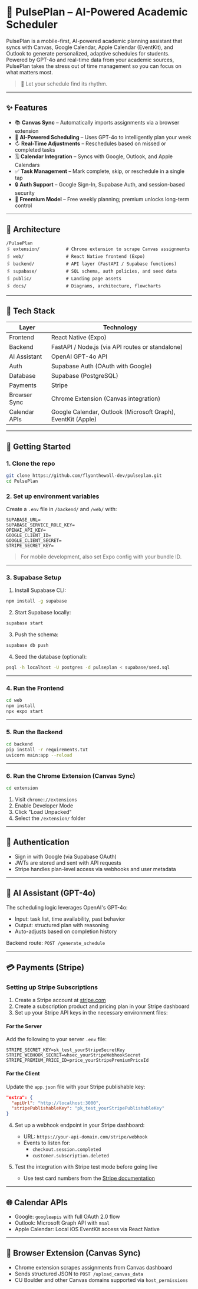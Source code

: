 # 📆 PulsePlan – AI-Powered Academic Scheduler

PulsePlan is a mobile-first, AI-powered academic planning assistant that syncs with Canvas, Google Calendar, Apple Calendar (EventKit), and Outlook to generate personalized, adaptive schedules for students. Powered by GPT-4o and real-time data from your academic sources, PulsePlan takes the stress out of time management so you can focus on what matters most.

> 📱 Let your schedule find its rhythm.

---

## ✨ Features

- 📚 **Canvas Sync** – Automatically imports assignments via a browser extension
- 🧠 **AI-Powered Scheduling** – Uses GPT-4o to intelligently plan your week
- ↻ **Real-Time Adjustments** – Reschedules based on missed or completed tasks
- 🗓️ **Calendar Integration** – Syncs with Google, Outlook, and Apple Calendars
- ✅ **Task Management** – Mark complete, skip, or reschedule in a single tap
- 🔒 **Auth Support** – Google Sign-In, Supabase Auth, and session-based security
- 💸 **Freemium Model** – Free weekly planning; premium unlocks long-term control

---

## 🧱 Architecture

```
/PulsePlan
🖇️ extension/          # Chrome extension to scrape Canvas assignments
🖇️ web/                # React Native frontend (Expo)
🖇️ backend/            # API layer (FastAPI / Supabase functions)
🖇️ supabase/           # SQL schema, auth policies, and seed data
🖇️ public/             # Landing page assets
🖇️ docs/               # Diagrams, architecture, flowcharts
```

---

## 💠 Tech Stack

| Layer         | Technology                                                   |
| ------------- | ------------------------------------------------------------ |
| Frontend      | React Native (Expo)                                          |
| Backend       | FastAPI / Node.js (via API routes or standalone)             |
| AI Assistant  | OpenAI GPT-4o API                                            |
| Auth          | Supabase Auth (OAuth with Google)                            |
| Database      | Supabase (PostgreSQL)                                        |
| Payments      | Stripe                                                       |
| Browser Sync  | Chrome Extension (Canvas integration)                        |
| Calendar APIs | Google Calendar, Outlook (Microsoft Graph), EventKit (Apple) |

---

## 🚀 Getting Started

### 1. Clone the repo

```bash
git clone https://github.com/flyonthewall-dev/pulseplan.git
cd PulsePlan
```

### 2. Set up environment variables

Create a `.env` file in `/backend/` and `/web/` with:

```
SUPABASE_URL=
SUPABASE_SERVICE_ROLE_KEY=
OPENAI_API_KEY=
GOOGLE_CLIENT_ID=
GOOGLE_CLIENT_SECRET=
STRIPE_SECRET_KEY=
```

> For mobile development, also set Expo config with your bundle ID.

---

### 3. Supabase Setup

1. Install Supabase CLI:

```bash
npm install -g supabase
```

2. Start Supabase locally:

```bash
supabase start
```

3. Push the schema:

```bash
supabase db push
```

4. Seed the database (optional):

```bash
psql -h localhost -U postgres -d pulseplan < supabase/seed.sql
```

---

### 4. Run the Frontend

```bash
cd web
npm install
npx expo start
```

---

### 5. Run the Backend

```bash
cd backend
pip install -r requirements.txt
uvicorn main:app --reload
```

---

### 6. Run the Chrome Extension (Canvas Sync)

```bash
cd extension
```

1. Visit `chrome://extensions`
2. Enable Developer Mode
3. Click "Load Unpacked"
4. Select the `/extension/` folder

---

## 🔐 Authentication

- Sign in with Google (via Supabase OAuth)
- JWTs are stored and sent with API requests
- Stripe handles plan-level access via webhooks and user metadata

---

## 💬 AI Assistant (GPT-4o)

The scheduling logic leverages OpenAI's GPT-4o:

- Input: task list, time availability, past behavior
- Output: structured plan with reasoning
- Auto-adjusts based on completion history

Backend route: `POST /generate_schedule`

---

## 💳 Payments (Stripe)

### Setting up Stripe Subscriptions

1. Create a Stripe account at [stripe.com](https://stripe.com)
2. Create a subscription product and pricing plan in your Stripe dashboard
3. Set up your Stripe API keys in the necessary environment files:

#### For the Server

Add the following to your server `.env` file:

```
STRIPE_SECRET_KEY=sk_test_yourStripeSecretKey
STRIPE_WEBHOOK_SECRET=whsec_yourStripeWebhookSecret
STRIPE_PREMIUM_PRICE_ID=price_yourStripePremiumPriceId
```

#### For the Client

Update the `app.json` file with your Stripe publishable key:

```json
"extra": {
  "apiUrl": "http://localhost:3000",
  "stripePublishableKey": "pk_test_yourStripePublishableKey"
}
```

4. Set up a webhook endpoint in your Stripe dashboard:

   - URL: `https://your-api-domain.com/stripe/webhook`
   - Events to listen for:
     - `checkout.session.completed`
     - `customer.subscription.deleted`

5. Test the integration with Stripe test mode before going live
   - Use test card numbers from the [Stripe documentation](https://stripe.com/docs/testing)

---

## 🌐 Calendar APIs

- Google: `googleapis` with full OAuth 2.0 flow
- Outlook: Microsoft Graph API with `msal`
- Apple Calendar: Local iOS EventKit access via React Native

---

## 🧩️ Browser Extension (Canvas Sync)

- Chrome extension scrapes assignments from Canvas dashboard
- Sends structured JSON to `POST /upload_canvas_data`
- CU Boulder and other Canvas domains supported via `host_permissions`
